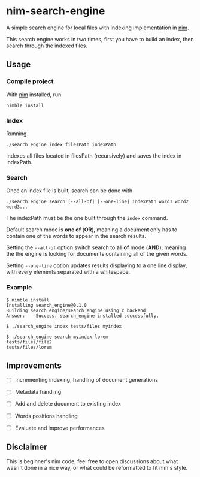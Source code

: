 # nim-search-engine
A simple search engine for local files with indexing implementation in [nim](https://nim-lang.org/).

This search engine works in two times, first you have to build an index, then search through the indexed files.

## Usage

### Compile project

With [nim](https://nim-lang.org/) installed, run
```
nimble install
```

### Index

Running
```
./search_engine index filesPath indexPath
```

indexes all files located in filesPath (recursively) and saves the index in indexPath.

### Search

Once an index file is built, search can be done with
```
./search_engine search [--all-of] [--one-line] indexPath word1 word2 word3... 
```

The indexPath must be the one built through the `index` command.

Default search mode is **one of** (**OR**), meaning a document only has to contain one of the words to appear in the search results.

Setting the `--all-of` option switch search to **all of** mode (**AND**), meaning the the engine is looking for documents containing all of the given words.

Setting `--one-line` option updates results displaying to a one line display, with every elements separated with a whitespace.

### Example
```
$ nimble install
Installing search_engine@0.1.0
Building search_engine/search_engine using c backend
Answer:    Success: search_engine installed successfully.

$ ./search_engine index tests/files myindex

$ ./search_engine search myindex lorem
tests/files/file2
tests/files/lorem
```

## Improvements

- [ ] Incrementing indexing, handling of document generations
- [ ] Metadata handling
- [ ] Add and delete document to existing index
- [ ] Words positions handling
- [ ] Evaluate and improve performances


## Disclaimer

This is beginner's nim code, feel free to open discussions about what wasn't done in a nice way, or what could be reformatted to fit nim's style.